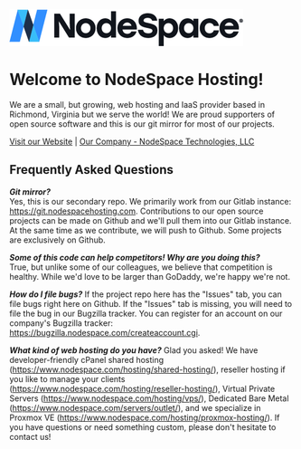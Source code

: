 <picture>
  <source media="(prefers-color-scheme: dark)" srcset="https://github.com/nodespacehosting/.github/raw/main/profile/images/nodespace-dark.png?raw=true">
  <source media="(prefers-color-scheme: light)" srcset="https://github.com/nodespacehosting/.github/raw/main/profile/images/nodespace-light.png?raw=true">
  <img alt="NodeSpace Hosting" src="https://github.com/nodespacehosting/.github/raw/main/profile/images/nodespace-light.png?raw=true">
</picture>

# Welcome to NodeSpace Hosting!
We are a small, but growing, web hosting and IaaS provider based in Richmond, Virginia but we serve the world! We are proud supporters of open source software and this is our git mirror for most of our projects. 

[Visit our Website](https://www.nodespace.com) | [Our Company - NodeSpace Technologies, LLC](https://corporate.nodespace.com)

## Frequently Asked Questions

_**Git mirror?**_  
Yes, this is our secondary repo. We primarily work from our Gitlab instance: https://git.nodespacehosting.com. Contributions to our open source projects can be made on Github and we'll pull them into our Gitlab instance. At the same time as we contribute, we will push to Github. Some projects are exclusively on Github.

_**Some of this code can help competitors! Why are you doing this?**_  
True, but unlike some of our colleagues, we believe that competition is healthy. While we'd love to be larger than GoDaddy, we're happy we're not.

_**How do I file bugs?**_
If the project repo here has the "Issues" tab, you can file bugs right here on Github. If the "Issues" tab is missing, you will need to file the bug in our Bugzilla tracker. You can register for an account on our company's Bugzilla tracker: https://bugzilla.nodespace.com/createaccount.cgi. 

_**What kind of web hosting do you have?**_
Glad you asked! We have developer-friendly cPanel shared hosting (https://www.nodespace.com/hosting/shared-hosting/), reseller hosting if you like to manage your clients (https://www.nodespace.com/hosting/reseller-hosting/), Virtual Private Servers (https://www.nodespace.com/hosting/vps/), Dedicated Bare Metal (https://www.nodespace.com/servers/outlet/), and we specialize in Proxmox VE (https://www.nodespace.com/hosting/proxmox-hosting/). If you have questions or need something custom, please don't hesitate to contact us!
